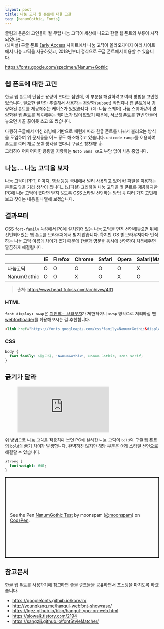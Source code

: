 ```yaml
---
layout: post
title: 나눔 고딕 웹 폰트에 대한 고찰
tag: [NanumGothic, Fonts]
---
```


굴림과 돋움의 고인물이 될 무렵 나눔 고딕이 세상에 나오고 한글 웹 폰트의 부흥이 시작되었다는...  
(뇌피셜) 구글 폰트 [Early Access](https://fonts.google.com/earlyaccess) 사이트에서 나눔 고딕이 올라오자마자 여러 사이트에서 나눔 고딕을 사용하였고, 2018년부터 정식으로 구글 폰트에서 이용할 수 있습니다.

<https://fonts.google.com/specimen/Nanum+Gothic>

## 웹 폰트에 대한 고민

한글 웹 폰트의 단점은 용량이 크다는 점인데, 이 부분을 해결하려고 여러 방법을 고민했었습니다. 필요한 글자만 추출해서 사용하는 경량화(subset) 작업이나 웹 폰트에서 경량화된 폰트를 제공해주는 케이스가 있었습니다. (예: 나눔 스퀘어) 나눔 스퀘어같이 경량화된 웹 폰트를 제공해주는 케이스가 많이 없었기 때문에, 서브셋 폰트를 한번 만들어 놓으면 사골 끓이듯 쓰고 또 썼습니다.

다행히 구글에서 머신 러닝에 기반으로 패턴에 따라 한글 폰트를 나눠서 불러오는 방식을 도입하여 위 문제들을 어느 정도 해소해주고 있습니다. `unicode-range`를 이용하여 폰트를 여러 개로 쪼갤 생각을 했다니 구글스 칭찬해! 👍  
그리하여 어마어마한 용량을 자랑하는 `Noto Sans KR`도 부담 없이 사용 중입니다.

## 나눔... 나눔 고딕을 보자

나눔 고딕이 PPT, 이미지, 영상 등등 국내에서 널리 사용되고 있어 ttf 파일을 이용하는 분들도 많을 거라 생각이 듭니다...(뇌피셜) 그리하여 나눔 고딕을 웹 폰트를 제공하지만 PC에 나눔 고딕이 있다면 받지 않도록 CSS 스타일 선언하는 방법 등 여러 가지 고민해보고 찾아본 내용을 나열해 보겠습니다.

## 결과부터

CSS `font-family` 속성에서 PC에 설치되어 있는 나눔 고딕을 먼저 선언해놓으면 뒤에 선언되어있는 웹 폰트를 브라우저에서 받지 않습니다. 하지만 OS 별 브라우저마다 인식하는 나눔 고딕 이름의 차이가 있기 때문에 한글과 영문을 동시에 선언하여 처리해주면 깔끔하게 해결됩니다.

|   | IE | Firefox | Chrome | Safari | Opera | Safari(Mac) | Firefox(Mac) | Chrome(Mac) |
|---|---|---|---|---|---|---|---|---|
| 나눔고딕 | O | O | O | O | O | X | O | X |
| NanumGothic | O | O | X | O | X | O | O | O |

> 출처: <http://www.beautifulcss.com/archives/431>

### HTML

`font-display: swap`은 [지원하는 브라우저](https://caniuse.com/#feat=css-font-rendering-controls)가 제한적이니 `swap` 방식으로 처리하실 땐 [webfontloader](https://github.com/typekit/webfontloader)를 이용해보시는 걸 추천합니다.

```html
<link href="https://fonts.googleapis.com/css?family=Nanum+Gothic&display=swap" rel="stylesheet">
```

### CSS

```css
body {
  font-family: 나눔고딕, 'NanumGothic', Nanum Gothic, sans-serif;
}
```

## 굵기가 달라

<figure class="video">
  <iframe src="https://giphy.com/embed/13xNBYYT0fxAs0" frameborder="0" allowfullscreen="true"></iframe>
</figure>

위 방법으로 나눔 고딕을 적용하다 보면 PC에 설치한 나눔 고딕의 `bold`와 구글 웹 폰트의 `bold`의 굵기 차이가 발생합니다. 완벽하진 않지만 해당 부분은 아래 스타일 선언으로 해결할 수 있습니다.

```css
strong {
  font-weight: 600;
}
```

<p class="codepen" data-height="350" data-theme-id="light" data-default-tab="result" data-user="moonspam" data-slug-hash="YzKedPp" style="height: 265px; box-sizing: border-box; display: flex; align-items: center; justify-content: center; border: 2px solid; margin: 1em 0; padding: 1em;" data-pen-title="NanumGothic Test">
  <span>See the Pen <a href="https://codepen.io/moonspam/pen/YzKedPp/">
  NanumGothic Test</a> by moonspam (<a href="https://codepen.io/moonspam">@moonspam</a>)
  on <a href="https://codepen.io">CodePen</a>.</span>
</p>
<script async src="https://static.codepen.io/assets/embed/ei.js"></script>

## 참고문서

한글 웹 폰트를 사용하기에 참고하면 좋을 링크들을 공유하면서 포스팅을 마치도록 하겠습니다.

- <https://googlefonts.github.io/korean/>
- <http://youngkang.me/hangul-webfont-showcase/>
- <https://lqez.github.io/blog/hangul-typo-on-web.html>
- <https://slowalk.tistory.com/2194>
- <https://sangziii.github.io/fontStyleMatcher/>
